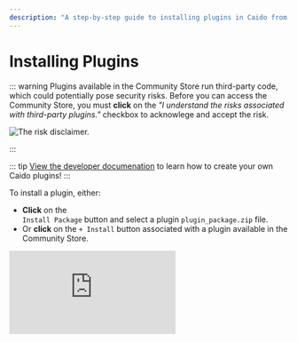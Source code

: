 ```yaml
---
description: "A step-by-step guide to installing plugins in Caido from the Community Store or local package files, including security considerations and risk acknowledgment."
---
```


# Installing Plugins

::: warning
Plugins available in the Community Store run third-party code, which could potentially pose security risks. Before you can access the Community Store, you must **click** on the _"I understand the risks associated with third-party plugins."_ checkbox to acknowlege and accept the risk.

<img alt="The risk disclaimer." src="/_images/plugins_disclaimer.png" center>

:::

::: tip
[View the developer documenation](https://developer.caido.io/) to learn how to create your own Caido plugins!
:::

To install a plugin, either:

- **Click** on the <code><Icon icon="fas fa-upload" /> Install Package</code> button and select a plugin `plugin_package.zip` file.
- Or **click** on the `+ Install` button associated with a plugin available in the Community Store.

<div class="video small">
  <iframe src="https://www.youtube.com/embed/lO-WB_cXPfk?si=kou_6r8GDF1yl5Jm" title="YouTube video player." frameborder="0"></iframe>
</div>
